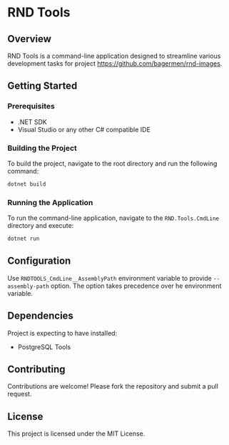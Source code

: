 # RND Tools

## Overview
RND Tools is a command-line application designed to streamline various development tasks for project https://github.com/bagermen/rnd-images.

## Getting Started

### Prerequisites
- .NET SDK
- Visual Studio or any other C# compatible IDE

### Building the Project
To build the project, navigate to the root directory and run the following command:
```sh
dotnet build
```

### Running the Application
To run the command-line application, navigate to the `RND.Tools.CmdLine` directory and execute:
```sh
dotnet run
```

## Configuration
Use `RNDTOOLS_CmdLine__AssemblyPath` environment variable to provide `--assembly-path` option. The option takes precedence over he environment variable.

## Dependencies
Project is expecting to have installed:
- PostgreSQL Tools

## Contributing
Contributions are welcome! Please fork the repository and submit a pull request.

## License
This project is licensed under the MIT License.
